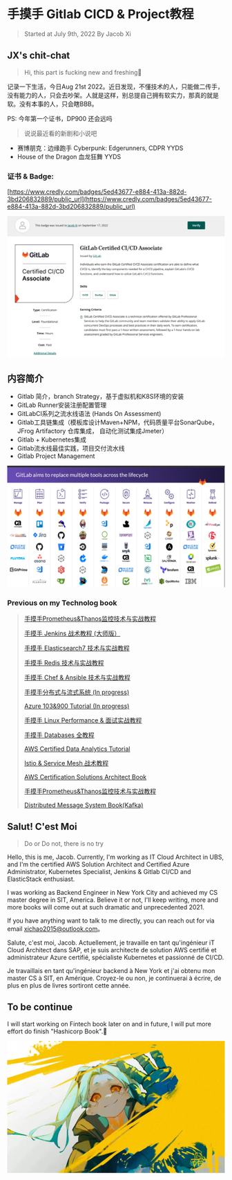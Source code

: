 # **手摸手 Gitlab CICD & Project教程**

> Started at July 9th, 2022 By Jacob Xi

## **JX's chit-chat**

> Hi, this part is fucking new and freshing🤔

记录一下生活，今日Aug 21st 2022。近日发现，不懂技术的人，只能做二传手，没有能力的人，只会去吵架。人就是这样，别总提自己拥有软实力，那真的就是软。没有本事的人，只会瞎BBB。

PS: 今年第一个证书，DP900 还会远吗 

> 说说最近看的新剧和小说吧

* 赛博朋克：边缘跑手 Cyberpunk: Edgerunners, CDPR YYDS
* House of the Dragon 血龙狂舞 YYDS


### **证书 & Badge:**

[https://www.credly.com/badges/5ed43677-e884-413a-882d-3bd206832889/public_url](https://www.credly.com/badges/5ed43677-e884-413a-882d-3bd206832889/public_url)


![Alt Image Text](./images/bg1_0.png "body image")

## 内容简介

* Gitlab 简介，branch Strategy，基于虚拟机和K8S环境的安装
* GitLab Runner安装注册配置管理
* GitLabCI系列之流水线语法 (Hands On Assessment)
* Gitlab工具链集成（模板库设计Maven+NPM，代码质量平台SonarQube，JFrog Artifactory 仓库集成， 自动化测试集成Jmeter）
* Gitlab + Kubernetes集成
* Gitlab流水线最佳实践，项目交付流水线
* Gitlab Project Management

![Alt Image Text](./images/bg1_1.png "body image")

### **Previous on my Technolog book**

> [手摸手Prometheus&Thanos监控技术与实战教程](https://chao-xi.github.io/jxprombook/)
>
> [手摸手 Jenkins 战术教程 (大师版）](https://chao-xi.github.io/jxjenkinsbook/)
> 
> [手摸手 Elasticsearch7 技术与实战教程](https://chao-xi.github.io/jxes7book/)
> 
> [手摸手 Redis 技术与实战教程](https://chao-xi.github.io/jxredisbook/)
> 
> [手摸手 Chef & Ansible 技术与实战教程](https://chao-xi.github.io/jxchefbook/)
> 
> [手摸手分布式与流式系统 (In progress)](https://chao-xi.github.io/jxdmsbook/)
> 
> [Azure 103&900 Tutorial (In progress)](https://chao-xi.github.io/jxazurebook/)
> 
> [手摸手 Linux Performance & 面试实战教程](https://chao-xi.github.io/jxperfbook/)
>
> [手摸手 Databases 全教程](https://chao-xi.github.io/jxdatabasebook/)
> 
>  [AWS Certified Data Analytics Tutorial](https://chao-xi.github.io/jxawscbdbook/)
> 
> [Istio & Service Mesh 战术教程](https://chao-xi.github.io/jxistiobook/)
> 
> [AWS Certification Solutions Architect Book](https://chao-xi.github.io/jxawscsaabook/)
> 
> [手摸手Prometheus&Thanos监控技术与实战教程](https://chao-xi.github.io/jxprombook/)
> 
> [Distributed Message System Book(Kafka)](https://chao-xi.github.io/jxdmsbook/)

## **Salut! C'est Moi**

> Do or Do not, there is no try

Hello, this is me, Jacob. Currently, I'm working as IT Cloud Architect in UBS, and I'm the certified AWS Solution Architect and Certified Azure Administrator, Kubernetes Specialist, Jenkins & Gitlab CI/CD and ElasticStack enthusiast. 

I was working as Backend Engineer in New York City and achieved my CS master degree in SIT, America. Believe it or not, I'll keep writing, more and more books will come out at such dramatic and unprecedented 2021. 

If you have anything want to talk to me directly, you can reach out for via email xichao2015@outlook.com。


Salute, c'est moi, Jacob. Actuellement, je travaille en tant qu'ingénieur iT Cloud Architect dans SAP, et je suis architecte de solution AWS certifié et administrateur Azure certifié, spécialiste Kubernetes et passionné de CI/CD.

Je travaillais en tant qu'ingénieur backend à New York et j'ai obtenu mon master CS à SIT, en Amérique. Croyez-le ou non, je continuerai à écrire, de plus en plus de livres sortiront cette année.




## **To be continue**

I will start working on Fintech book later on and in future, I will put more effort do finish "Hashicorp Book".🙂

![Alt Image Text](./images/bg1_3.png "body image")